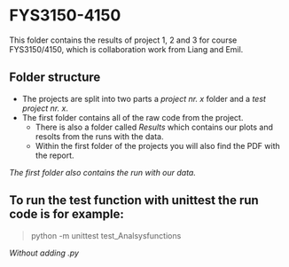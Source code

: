 # FYS3150-4150
This folder contains the results of project 1, 2 and 3 for course FYS3150/4150, which is collaboration work from Liang and Emil.

## Folder structure

* The projects are split into two parts a *project nr. x* folder and a *test project nr. x*.
* The first folder contains all of the raw code from the project.
  * There is also a folder called *Results* which contains our plots and resolts from the runs with the data.
  * Within the first folder of the projects you will also find the PDF with the report.

*The first folder also contains the run with our data.*

## To run the test function with unittest the run code is for example:
> python -m unittest test_Analsysfunctions

*Without adding .py*
